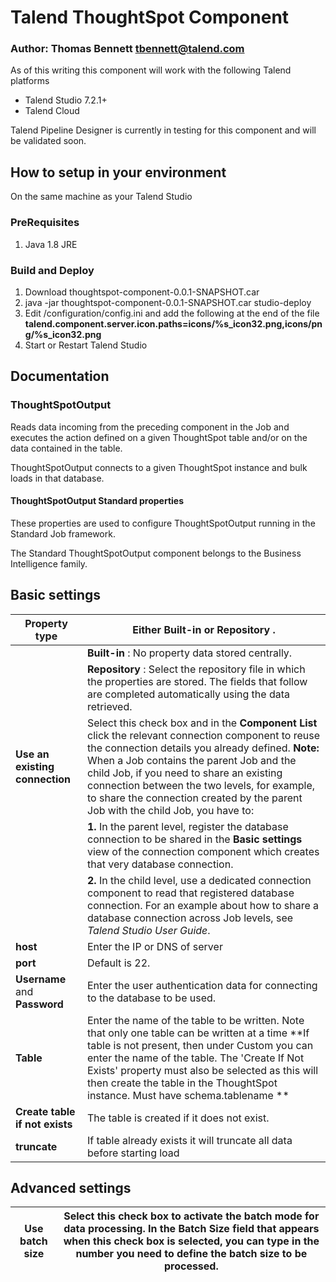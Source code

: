 # Talend ThoughtSpot Component #
### Author: Thomas Bennett <tbennett@talend.com> ###

As of this writing this component will work with the following Talend platforms
* Talend Studio 7.2.1+
* Talend Cloud

Talend Pipeline Designer is currently in testing for this component and will be validated soon.

## How to setup in your environment ##
On the same machine as your Talend Studio
### PreRequisites ###
1. Java 1.8 JRE

### Build and Deploy ###
1. Download thoughtspot-component-0.0.1-SNAPSHOT.car
2. java -jar thoughtspot-component-0.0.1-SNAPSHOT.car studio-deploy <Talend Studio Home>
3. Edit <Path to Talend Studio>/configuration/config.ini and add the following at the end of the file **talend.component.server.icon.paths=icons/%s_icon32.png,icons/png/%s_icon32.png**
4. Start or Restart Talend Studio

## Documentation ##


### ThoughtSpotOutput ###

Reads data incoming from the preceding component in the Job and executes the action defined on a given ThoughtSpot table and/or on the data contained in the table.

ThoughtSpotOutput connects to a given ThoughtSpot instance and bulk loads in that database.


#### ThoughtSpotOutput Standard properties

These properties are used to configure ThoughtSpotOutput running in the Standard Job framework.

The Standard ThoughtSpotOutput component belongs to the Business Intelligence family.


## Basic settings

| **Property type** | Either  **Built-in**  or  **Repository**  . |
| --- | --- |
|   | **Built-in** : No property data stored centrally. |
|   | **Repository** : Select the repository file in which the properties are stored. The fields that follow are completed automatically using the data retrieved. |
| **Use an existing connection** | Select this check box and in the  **Component List**  click the relevant connection component to reuse the connection details you already defined. **Note:**  When a Job contains the parent Job and the child Job, if you need to share an existing connection between the two levels, for example, to share the connection created by the parent Job with the child Job, you have to:|
|  | **1.** In the parent level, register the database connection to be shared in the  **Basic settings**  view of the connection component which creates that very database connection.|
|  | **2.** In the child level, use a dedicated connection component to read that registered database connection. For an example about how to share a database connection across Job levels, see _Talend Studio User Guide_.|
| **host** | Enter the IP or DNS of server |
| **port** | Default is 22. |
| **Username**  and  **Password** | Enter the user authentication data for connecting to the database to be used. |
| **Table** | Enter the name of the table to be written. Note that only one table can be written at a time **If table is not present, then under Custom you can enter the name of the table. The &#39;Create If Not Exists&#39; property must also be selected as this will then create the table in the ThoughtSpot instance. Must have schema.tablename ** |
| **Create table if not exists** | The table is created if it does not exist. |
| **truncate** | If table already exists it will truncate all data before starting load |


## Advanced settings

| **Use batch size** | Select this check box to activate the batch mode for data processing. In the  **Batch Size**  field that appears when this check box is selected, you can type in the number you need to define the batch size to be processed. |
| --- | --- |